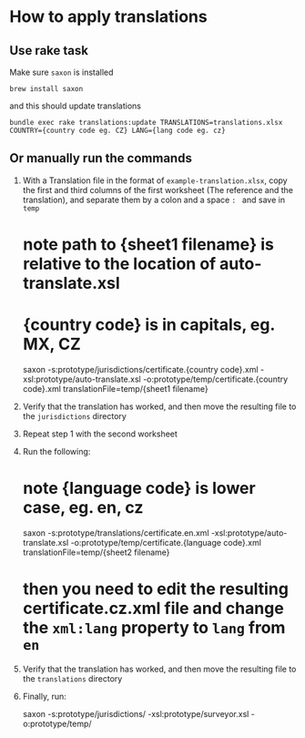 # How to apply translations

## Use rake task

Make sure `saxon` is installed

    brew install saxon

and this should update translations

    bundle exec rake translations:update TRANSLATIONS=translations.xlsx COUNTRY={country code eg. CZ} LANG={lang code eg. cz}

## Or manually run the commands

1. With a Translation file in the format of `example-translation.xlsx`, copy the
first and third columns of the first worksheet  (The reference and the translation),
and separate them by a colon and a space `: ` and save in `temp`

    # note path to {sheet1 filename} is relative to the location of auto-translate.xsl
    # {country code} is in capitals, eg. MX, CZ
    saxon -s:prototype/jurisdictions/certificate.{country code}.xml -xsl:prototype/auto-translate.xsl -o:prototype/temp/certificate.{country code}.xml translationFile=temp/{sheet1 filename}

2. Verify that the translation has worked, and then move the resulting file to
the `jurisdictions` directory

3. Repeat step 1 with the second worksheet

4. Run the following:

    # note {language code} is lower case, eg. en, cz
    saxon -s:prototype/translations/certificate.en.xml -xsl:prototype/auto-translate.xsl -o:prototype/temp/certificate.{language code}.xml translationFile=temp/{sheet2 filename}
    # then you need to edit the resulting certificate.cz.xml file and change the `xml:lang` property to `lang` from `en`

5. Verify that the translation has worked, and then move the resulting file to
the `translations` directory

6. Finally, run:

    saxon -s:prototype/jurisdictions/ -xsl:prototype/surveyor.xsl -o:prototype/temp/
